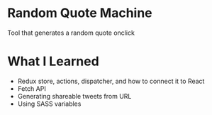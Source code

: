 # Random Quote Machine
Tool that generates a random quote onclick

# What I Learned
* Redux store, actions, dispatcher, and how to connect it to React
* Fetch API
* Generating shareable tweets from URL
* Using SASS variables
